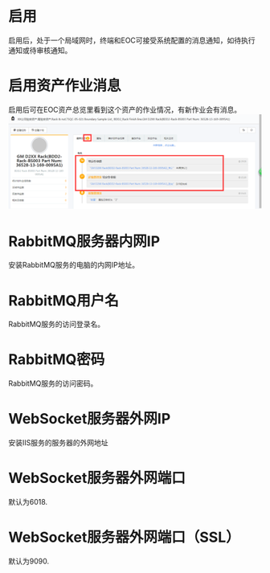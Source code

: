 # 启用
启用后，处于一个局域网时，终端和EOC可接受系统配置的消息通知，如待执行通知或待审核通知。
# 启用资产作业消息  
启用后可在EOC资产总览里看到这个资产的作业情况，有新作业会有消息。
![资产消息](./images/资产消息.png)
# RabbitMQ服务器内网IP 
安装RabbitMQ服务的电脑的内网IP地址。
# RabbitMQ用户名
RabbitMQ服务的访问登录名。
# RabbitMQ密码
RabbitMQ服务的访问密码。
# WebSocket服务器外网IP
安装IIS服务的服务器的外网地址
# WebSocket服务器外网端口
默认为6018.
# WebSocket服务器外网端口（SSL）
默认为9090.